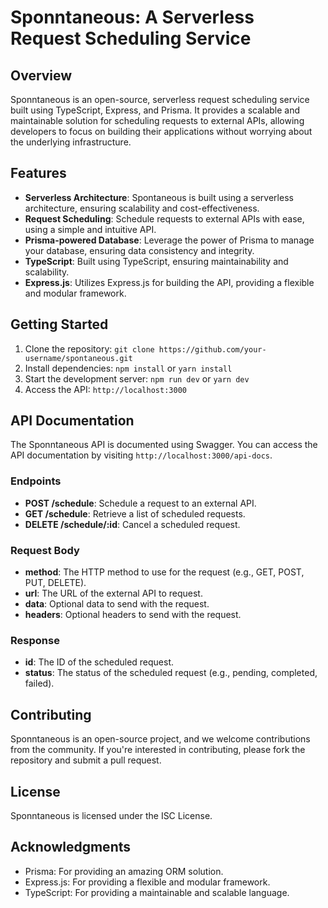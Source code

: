 # Sponntaneous: A Serverless Request Scheduling Service

## Overview

Sponntaneous is an open-source, serverless request scheduling service built using TypeScript, Express, and Prisma. It provides a scalable and maintainable solution for scheduling requests to external APIs, allowing developers to focus on building their applications without worrying about the underlying infrastructure.

## Features

* **Serverless Architecture**: Spontaneous is built using a serverless architecture, ensuring scalability and cost-effectiveness.
* **Request Scheduling**: Schedule requests to external APIs with ease, using a simple and intuitive API.
* **Prisma-powered Database**: Leverage the power of Prisma to manage your database, ensuring data consistency and integrity.
* **TypeScript**: Built using TypeScript, ensuring maintainability and scalability.
* **Express.js**: Utilizes Express.js for building the API, providing a flexible and modular framework.

## Getting Started

1. Clone the repository: `git clone https://github.com/your-username/spontaneous.git`
2. Install dependencies: `npm install` or `yarn install`
3. Start the development server: `npm run dev` or `yarn dev`
4. Access the API: `http://localhost:3000`

## API Documentation

The Sponntaneous API is documented using Swagger. You can access the API documentation by visiting `http://localhost:3000/api-docs`.

### Endpoints

* **POST /schedule**: Schedule a request to an external API.
* **GET /schedule**: Retrieve a list of scheduled requests.
* **DELETE /schedule/:id**: Cancel a scheduled request.

### Request Body

* **method**: The HTTP method to use for the request (e.g., GET, POST, PUT, DELETE).
* **url**: The URL of the external API to request.
* **data**: Optional data to send with the request.
* **headers**: Optional headers to send with the request.

### Response

* **id**: The ID of the scheduled request.
* **status**: The status of the scheduled request (e.g., pending, completed, failed).

## Contributing

Sponntaneous is an open-source project, and we welcome contributions from the community. If you're interested in contributing, please fork the repository and submit a pull request.

## License

Sponntaneous is licensed under the ISC License.

## Acknowledgments

* Prisma: For providing an amazing ORM solution.
* Express.js: For providing a flexible and modular framework.
* TypeScript: For providing a maintainable and scalable language.
